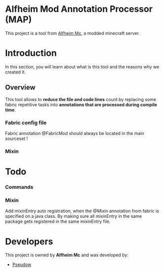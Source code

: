 # Alfheim Mod Annotation Processor (MAP)
This project is a tool from [Alfheim Mc](https://gitlab.com/alfheim-mc), a modded minecraft server.
# Introduction
In this section, you will learn about what is this tool and the reasons why we
created it.
## Overview
This tool allows to **reduce the file and code lines** count by replacing some fabric
repetitive tasks into **annotations that are processed during compile time**.

### Fabric config file
Fabric annotation @FabricMod should always be located in the main sourceset !

### Mixin

# Todo
### Commands
### Mixin
Add mixinEntry auto registration, when the @Mixin annotation from fabric is specified
on a java class.
By making sure all mixinEntry in the same package gets registered
in the same mixinEntry file.


# Developers
This project is owned by **Alfheim Mc** and was developed by:
- [Pseudow](https://gitlab.com/Pseudow)